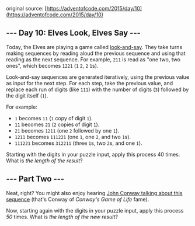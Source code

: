 original source: [https://adventofcode.com/2015/day/10](https://adventofcode.com/2015/day/10)
## --- Day 10: Elves Look, Elves Say ---
Today, the Elves are playing a game called [look-and-say](https://en.wikipedia.org/wiki/Look-and-say_sequence).  They take turns making sequences by reading aloud the previous sequence and using that reading as the next sequence.  For example, <code>211</code> is read as "one two, two ones", which becomes <code>1221</code> (<code>1</code> <code>2</code>, <code>2</code> <code>1</code>s).

Look-and-say sequences are generated iteratively, using the previous value as input for the next step.  For each step, take the previous value, and replace each run of digits (like <code>111</code>) with the number of digits (<code>3</code>) followed by the digit itself (<code>1</code>).

For example:


 - <code>1</code> becomes <code>11</code> (<code>1</code> copy of digit <code>1</code>).
 - <code>11</code> becomes <code>21</code> (<code>2</code> copies of digit <code>1</code>).
 - <code>21</code> becomes <code>1211</code> (one <code>2</code> followed by one <code>1</code>).
 - <code>1211</code> becomes <code>111221</code> (one <code>1</code>, one <code>2</code>, and two <code>1</code>s).
 - <code>111221</code> becomes <code>312211</code> (three <code>1</code>s, two <code>2</code>s, and one <code>1</code>).

Starting with the digits in your puzzle input, apply this process 40 times.  What is <em>the length of the result</em>?


## --- Part Two ---
Neat, right? You might also enjoy hearing [John Conway talking about this sequence](https://www.youtube.com/watch?v=ea7lJkEhytA) (that's Conway of <em>Conway's Game of Life</em> fame).

Now, starting again with the digits in your puzzle input, apply this process <em>50</em> times.  What is <em>the length of the new result</em>?


